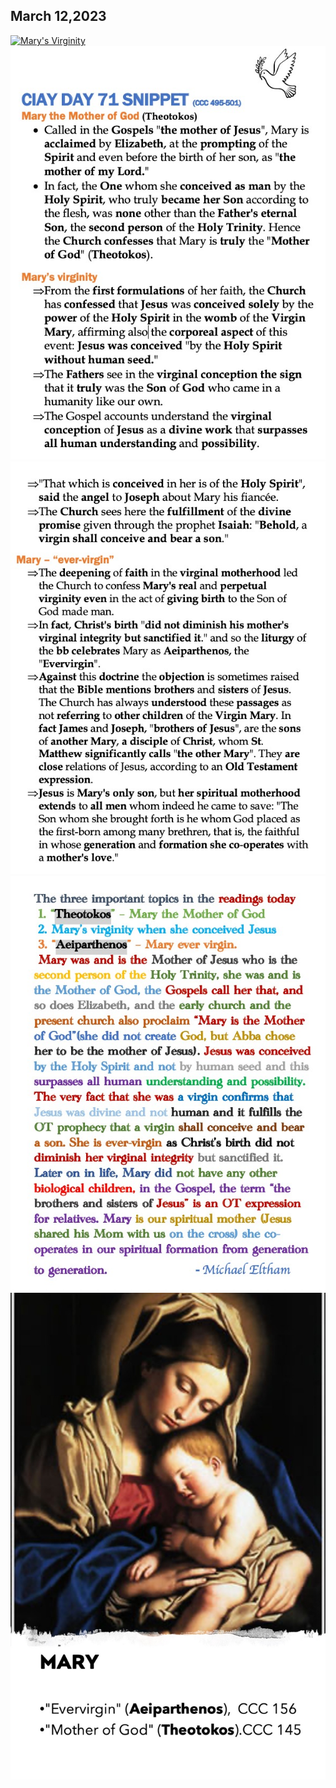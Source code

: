 ## March 12,2023

[![Mary's Virginity](https://raw.githubusercontent.com/linusjf/CIAY/main/March/jpgs/Day071.jpg)](https://youtu.be/wdnxUyX1nqs "Mary's Virginity")
![Day 71 Snippet 1](https://raw.githubusercontent.com/linusjf/CIAY/main/March/jpgs/Day71Snippet1.jpg)
![Day 71 Snippet 2](https://raw.githubusercontent.com/linusjf/CIAY/main/March/jpgs/Day71Snippet2.jpg)
![Day 71 Snippet 3](https://raw.githubusercontent.com/linusjf/CIAY/main/March/jpgs/Day71Snippet3.jpg)
![Day 71 Snippet 4](https://raw.githubusercontent.com/linusjf/CIAY/main/March/jpgs/Day71Snippet4.jpg)

